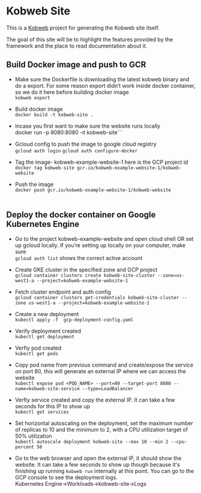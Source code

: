 # Kobweb Site

This is a [Kobweb](https://github.com/varabyte/kobweb) project for generating the Kobweb site itself.

The goal of this site will be to highlight the features provided by the framework and the place to read documentation
about it.

## **Build Docker image and push to GCR**

- Make sure the Dockerfile is downloading the latest kobweb binary and do a export.
  For some reason export didn’t work inside docker container, so we do it here before building docker image<br />
  ```kobweb export```

- Build docker image<br />
  ```docker build -t kobweb-site .```

- Incase you first want to make sure the website runs locally<br />
  docker run -p 8080:8080 -it kobweb-site```

- Gcloud config to push the image to google cloud registry<br />
  ```gcloud auth login```
  ```gcloud auth configure-docker```

- Tag the image- kobweb-example-website-1 here is the GCP project id<br />
  ```docker tag kobweb-site gcr.io/kobweb-example-website-1/kobweb-website```

- Push the image<br />
  ```docker push gcr.io/kobweb-example-website-1/kobweb-website``` <br /><br />

## **Deploy the docker container on Google Kubernetes Engine**

- Go to the project kobweb-example-website and open cloud shell OR
  set up gcloud locally. If you’re setting up locally on your computer, make sure <br />
  ```gcloud auth list``` shows the correct active account

- Create GKE cluster in the specified zone and GCP project<br />
  ```gcloud container clusters create kobweb-site-cluster --zone=us-west1-a --project=kobweb-example-website-1```

- Fetch cluster endpoint and auth config<br />
  ```gcloud container clusters get-credentials kobweb-site-cluster --zone us-west1-a --project=kobweb-example-website-1```

- Create a new deployment<br />
  ```kubectl apply -f  gcp-deployment-config.yaml```

- Verify deployment created<br />
  ```kubectl get deployment```

- Verfiy pod created<br />
  ```kubectl get pods```

- Copy pod name from previous command and create/expose the service on port 80, this will generate an external IP where we can access the website<br />
  ```kubectl expose pod <POD_NAME> --port=80 --target-port 8080 --name=kobweb-site-service --type=LoadBalancer```

- Verfiy service created and copy the external IP. It can take a few seconds for this IP to show up<br />
  ```kubectl get services```

- Set horizontal autoscaling on the deployment, set the maximum number of replicas to 10 and the minimum to 2, with a CPU utilization target of 50% utilization<br />
  ```kubectl autoscale deployment kobweb-site --max 10 --min 2 --cpu-percent 50```

- Go to the web browser and open the external IP, it should show the website. It can take a few seconds to show up though because it's finishing up running ```kobweb run``` internally at this point. You can go to the GCP console to see the deployment logs.<br />
  Kubernetes Engine->Workloads->kobweb-site->Logs

